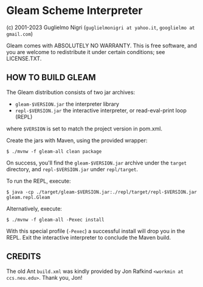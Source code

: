 Gleam Scheme Interpreter
========================

(c) 2001-2023 Guglielmo Nigri
(`guglielmonigri at yahoo.it`, `googlielmo at gmail.com`)

Gleam comes with ABSOLUTELY NO WARRANTY. This is free software, and you are
welcome to redistribute it under certain conditions; see LICENSE.TXT.

HOW TO BUILD GLEAM
------------------

The Gleam distribution consists of two jar archives:

- `gleam-$VERSION.jar` the interpreter library
- `repl-$VERSION.jar` the interactive interpreter, or read-eval-print loop (REPL)

where `$VERSION` is set to match the project version in pom.xml.

Create the jars with Maven, using the provided wrapper:

    $ ./mvnw -f gleam-all clean package

On success, you'll find the `gleam-$VERSION.jar` archive under the `target` directory, and
`repl-$VERSION.jar` under `repl/target`.

To run the REPL, execute:

    $ java -cp ./target/gleam-$VERSION.jar:./repl/target/repl-$VERSION.jar gleam.repl.Gleam

Alternatively, execute:

    $ ./mvnw -f gleam-all -Pexec install

With this special profile (`-Pexec`) a successful install will drop you in the REPL.
Exit the interactive interpreter to conclude the Maven build.

CREDITS
-------

The old Ant `build.xml` was kindly provided by Jon Rafkind `<workmin at ccs.neu.edu>`.
Thank you, Jon!